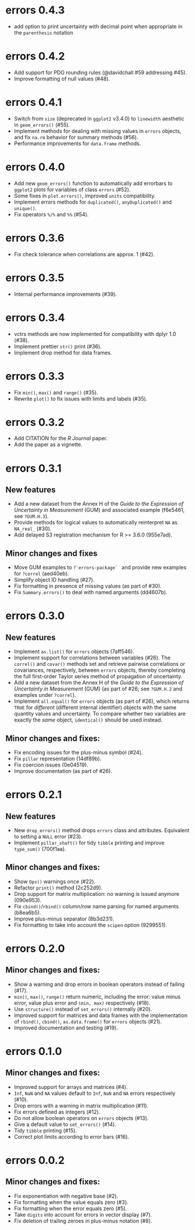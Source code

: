 # errors 0.4.3

- add option to print uncertainty with decimal point when appropriate
  in the `parenthesis` notation

# errors 0.4.2

- Add support for PDG rounding rules (@davidchall #59 addressing #45).
- Improve formatting of null values (#48).

# errors 0.4.1

- Switch from `size` (deprecated in `ggplot2` v3.4.0) to `linewidth` aesthetic
  in `geom_errors()` (#55).
- Implement methods for dealing with missing values in `errors` objects,
  and fix `na.rm` behavior for summary methods (#56).
- Performance improvements for `data.frame` methods.

# errors 0.4.0

- Add new `geom_errors()` function to automatically add errorbars to `ggplot2`
  plots for variables of class `errors` (#52).
- Some fixes in `plot.errors()`, improved `units` compatibility.
- Implement errors methods for `duplicated()`, `anyDuplicated()` and `unique()`.
- Fix operators `%/%` and `%%` (#54).

# errors 0.3.6

- Fix check tolerance when correlations are approx. 1 (#42).

# errors 0.3.5

- Internal performance improvements (#39).

# errors 0.3.4

- vctrs methods are now implemented for compatibility with dplyr 1.0 (#38).
- Implement prettier `str()` print (#36).
- Implement drop method for data frames.

# errors 0.3.3

- Fix `min()`, `max()` and `range()` (#35).
- Rewrite `plot()` to fix issues with limits and labels (#35).

# errors 0.3.2

- Add CITATION for the *R Journal* paper.
- Add the paper as a vignette.

# errors 0.3.1

## New features

- Add a new dataset from the Annex H of the *Guide to the Expression of
  Uncertainty in Measurement* (GUM) and associated example (f6e5461, see `?GUM.H.3`).
- Provide methods for logical values to automatically reinterpret `NA` as
  `NA_real_` (#30).
- Add delayed S3 registration mechanism for R >= 3.6.0 (955e7ad).

## Minor changes and fixes

- Move GUM examples to ``?`errors-package` `` and provide new examples for
  `?correl` (aed40eb).
- Simplify object ID handling (#27).
- Fix formatting in presence of missing values (as part of #30).
- Fix `Summary.errors()` to deal with named arguments (dd4607b).

# errors 0.3.0

## New features

- Implement `as.list()` for `errors` objects (7aff546).
- Implement support for correlations between variables (#26). The `correl()` and
  `covar()` methods set and retrieve pairwise correlations or covariances,
  respectively, between `errors` objects, thereby completing the full
  first-order Taylor series method of propagation of uncertainty.
- Add a new dataset from the Annex H of the *Guide to the Expression of
  Uncertainty in Measurement* (GUM) (as part of #26; see `?GUM.H.2` and examples
  under `?correl`).
- Implement `all.equal()` for `errors` objects (as part of #26), which returns
  `TRUE` for *different* (different internal identifier) objects with the same
  quantity values and uncertainty. To compare whether two variables are exactly
  the *same* object, `identical()` should be used instead.

## Minor changes and fixes:

- Fix encoding issues for the plus-minus symbol (#24).
- Fix `pillar` representation (14df89b).
- Fix coercion issues (0e04519).
- Improve documentation (as part of #26).

# errors 0.2.1

## New features

- New `drop_errors()` method drops `errors` class and attributes. Equivalent to
  setting a `NULL` error (#23).
- Implement `pillar_shaft()` for tidy `tibble` printing and improve `type_sum()`
  (700f1aa).

## Minor changes and fixes:

- Show `Ops()` warnings once (#22).
- Refactor `print()` method (2c252d9).
- Drop support for matrix multiplication: no warning is issued anymore (090e953).
- Fix `cbind()`/`rbind()` column/row name parsing for named arguments (b8ea6b5).
- Improve plus-minus separator (8b3d231).
- Fix formatting to take into account the `scipen` option (9299551).

# errors 0.2.0

## Minor changes and fixes:

- Show a warning and drop errors in boolean operators instead of failing (#17).
- `min()`, `max()`, `range()` return numeric, including the error: value minus
  error, value plus error and `(min, max)` respectively (#18).
- Use `structure()` instead of `set_errors()` internally (#20).
- Improved support for matrices and data frames with the implementation of
  `rbind()`, `cbind()`, `as.data.frame()` for `errors` objects (#21).
- Improved documentation and testing (#19).

# errors 0.1.0

## Minor changes and fixes:

- Improved support for arrays and matrices (#4).
- `Inf`, `NaN` and `NA` values default to `Inf`, `NaN` and `NA` errors
  respectively (#10).
- Drop errors with a warning in matrix multiplication (#11).
- Fix errors defined as integers (#12).
- Do not allow boolean operators on `errors` objects (#13).
- Give a default value to `set_errors()` (#14).
- Tidy `tibble` printing (#15).
- Correct plot limits according to error bars (#16).

# errors 0.0.2

## Minor changes and fixes:

- Fix exponentiation with negative base (#2).
- Fix formatting when the value equals zero (#3).
- Fix formatting when the error equals zero (#5).
- Take `digits` into account for errors in vector display (#7).
- Fix deletion of trailing zeroes in plus-minus notation (#8).
